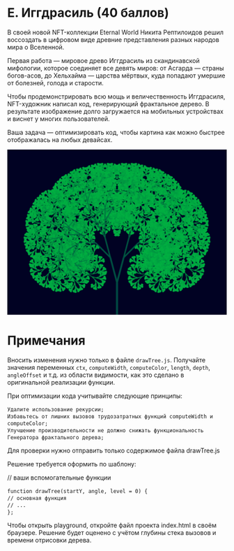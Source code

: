 # E. Иггдрасиль (40 баллов)

В своей новой NFT-коллекции Eternal World Никита Рептилоидов решил воссоздать в цифровом виде древние представления разных народов мира о Вселенной.

Первая работа — мировое древо Иггдрасиль из скандинавской мифологии, которое соединяет все девять миров: от Асгарда — страны богов-асов, до Хельхайма — царства мёртвых, куда попадают умершие от болезней, голода и старости.

Чтобы продемонстрировать всю мощь и величественность Иггдрасиля, NFT-художник написал код, генерирующий фрактальное дерево. В результате изображение долго загружается на мобильных устройствах и виснет у многих пользователей.

Ваша задача — оптимизировать код, чтобы картина как можно быстрее отображалась на любых девайсах.

![Alt text](image.png)

# Примечания

Вносить изменения нужно только в файле `drawTree.js`. Получайте значения переменных `ctx`, `computeWidth`, `computeColor`, `length`, `depth`, `angleOffset` и т.д. из области видимости, как это сделано в оригинальной реализации функции.

При оптимизации кода учитывайте следующие принципы:

    Удалите использование рекурсии;
    Избавьтесь от лишних вызовов трудозатратных функций computeWidth и computeColor;
    Улучшение производительности не должно снижать функциональность Генератора фрактального дерева;

Для проверки нужно отправить только содержимое файла drawTree.js

Решение требуется оформить по шаблону:

// ваши вспомогательные функции

    function drawTree(startY, angle, level = 0) {
    // основная функция
    // ...
    };

Чтобы открыть playground, откройте файл проекта index.html в своём браузере. Решение будет оценено с учётом глубины стека вызовов и времени отрисовки дерева.
